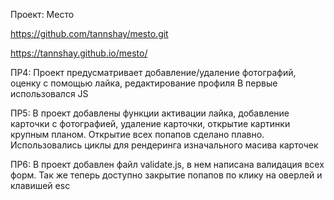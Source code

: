 Проект: Место

https://github.com/tannshay/mesto.git

https://tannshay.github.io/mesto/

ПР4: Проект предусматривает добавление/удаление фотографий, оценку с помощью лайка, редактирование профиля
В первые использовался JS

ПР5: В проект добавлены функции активации лайка, добавление карточки с фотографией, удаление карточки, открытие картинки крупным планом. Открытие всех попапов сделано плавно. Использовались циклы для рендеринга изначального масива карточек

ПР6: В проект добавлен файл validate.js, в нем написана валидация всех форм. Так же теперь доступно закрытие попапов по клику на оверлей и клавишей esc